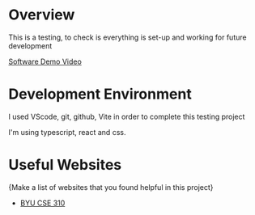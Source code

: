 # Overview

This is a testing, to check is everything is set-up and working for future development

[Software Demo Video](https://youtu.be/QNdfTYAx1qQ)

# Development Environment

I used VScode, git, github, Vite in order to complete this testing project

I'm using typescript, react and css.

# Useful Websites

{Make a list of websites that you found helpful in this project}

- [BYU CSE 310](https://byui-cse.github.io/cse310-ww-course/week01/activity_portfolio.html)
